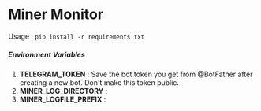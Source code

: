 # Miner Monitor 

Usage : `pip install -r requirements.txt`

##### Environment Variables
1. **TELEGRAM_TOKEN** : Save the bot token you get from @BotFather after creating a new bot. Don't make this token public. 
2. **MINER_LOG_DIRECTORY** :
3. **MINER_LOGFILE_PREFIX** :